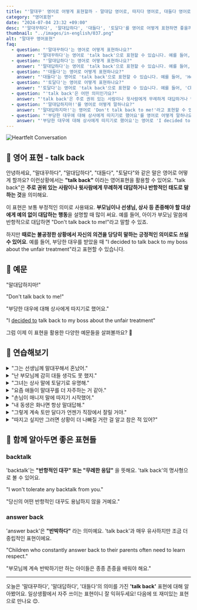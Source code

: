 ```yaml
---
title: "'말대꾸' 영어로 어떻게 표현할까 - 말대답 영어로, 따지다 영어로, 대들다 영어로"
category: "영어표현"
date: "2024-07-04 23:32 +09:00"
desc: "'말대꾸하다', '말대답하다', '대들다', '토달다'를 영어로 어떻게 표현하면 좋을까요? '말대답하지마!', '부당한 대우에 대해 상사에게 따지기로 했어요.' 등을 영어로 표현하는 법을 배워봅시다. 다양한 예문을 통해서 연습하고 본인의 표현으로 만들어 보세요."
thumbnail: "../images/in-english/037.png"
alt: "말대꾸 영어표현"
faq:
  - question: "'말대꾸하다'는 영어로 어떻게 표현하나요?"
    answer: "'말대꾸하다'는 영어로 'talk back'으로 표현할 수 있습니다. 예를 들어, 'Don't talk back to me!'는 '나에게 말대꾸하지 마!'라는 의미입니다."
  - question: "'말대답하다'는 영어로 어떻게 표현하나요?"
    answer: "'말대답하다'는 영어로 'talk back'으로 표현할 수 있습니다. 예를 들어, 'She got in trouble for talking back to her teacher.'는 '그녀는 선생님께 말대답해서 혼났어요.'라는 의미입니다."
  - question: "'대들다'는 영어로 어떻게 표현하나요?"
    answer: "'대들다'는 영어로 'talk back'으로 표현할 수 있습니다. 예를 들어, 'He was brave enough to talk back to his boss.'는 '그는 상사에게 당당히 대들 용기가 있었어요.'라는 의미입니다."
  - question: "'토달다'는 영어로 어떻게 표현하나요?"
    answer: "'토달다'는 영어로 'talk back'으로 표현할 수 있습니다. 예를 들어, 'Children should learn not to talk back.'는 '아이들은 토달지 않는 법을 배워야 해요.'라는 의미입니다."
  - question: "'talk back'은 어떤 의미인가요?"
    answer: "'talk back'은 주로 권위 있는 사람이나 윗사람에게 무례하게 대답하거나 반항적인 태도로 말하는 것을 의미합니다."
  - question: "'말대답하지마!'를 영어로 어떻게 말하나요?"
    answer: "'말대답하지마!'는 영어로 'Don't talk back to me!'라고 표현할 수 있습니다."
  - question: "'부당한 대우에 대해 상사에게 따지기로 했어요'를 영어로 어떻게 말하나요?"
    answer: "'부당한 대우에 대해 상사에게 따지기로 했어요'는 영어로 'I decided to talk back to my boss about the unfair treatment'라고 표현할 수 있습니다."
---
```


![Heartfelt Conversation](../images/in-english/037-1.avif)

## 🌟 영어 표현 - talk back

안녕하세요, "말대꾸하다", "말대답하다", "대들다", "토달다"와 같은 말은 영어로 어떻게 할까요? 이런상황에서는 **"talk back"** 이라는 영어표현을 활용할 수 있어요. "talk back"은 **주로 권위 있는 사람이나 윗사람에게 무례하게 대답하거나 반항적인 태도로 말하는 것**을 의미해요.

이 표현은 보통 부정적인 의미로 사용돼요. **부모님이나 선생님, 상사 등 존중해야 할 대상에게 예의 없이 대답하는 행동**을 설명할 때 많이 써요. 예를 들어, 아이가 부모님 말씀에 반항적으로 대답하면 "Don't talk back to me!"라고 말할 수 있죠.

하지만 **때로는 불공정한 상황에서 자신의 의견을 당당히 말하는 긍정적인 의미로도 쓰일 수 있어요**. 예를 들어, 부당한 대우를 받았을 때 "I decided to talk back to my boss about the unfair treatment"라고 표현할 수 있습니다.

<script async src="https://pagead2.googlesyndication.com/pagead/js/adsbygoogle.js?client=ca-pub-1465612013356152"
     crossorigin="anonymous"></script>
<!-- engple-horizontal-ad -->

<ins class="adsbygoogle"
     style="display:block"
     data-ad-client="ca-pub-1465612013356152"
     data-ad-slot="2106896038"
     data-ad-format="auto"
     data-full-width-responsive="true"></ins>

<script>
     (adsbygoogle = window.adsbygoogle || []).push({});
</script>

## 📖 예문

"말대답하지마!"

"Don't talk back to me!"

"부당한 대우에 대해 상사에게 따지기로 했어요."

"I [decided to](/blog/in-english/062.decide-to/) talk back to my boss about the unfair treatment"

그럼 이제 이 표현을 활용한 다양한 예문들을 살펴볼까요? 🚀

## 💬 연습해보기

<details>
<summary>"그는 선생님께 말대꾸해서 혼났어."</summary>
<span>"He got in trouble for talking back to the teacher."</span>
</details>

<details>
<summary>"난 부모님께 감히 대들 생각도 못 했지."</summary>
<span>"I never <a href="/blog/in-english/064.dare-to/">dared to</a> talk back to my parents."</span>
</details>

<details>
<summary>"그녀는 상사 말에 토달기로 유명해."</summary>
<span>"She's known for talking back to her boss."</span>
</details>

<details>
<summary>"요즘 애들이 말대꾸를 더 자주하는 거 같아."</summary>
<span>"Kids these days seem to talk back more often."</span>
</details>

<details>
<summary>"손님이 매니저 말에 따지기 시작했어."</summary>
<span>"The customer started talking back to the manager."</span>
</details>

<details>
<summary>"내 동생은 화나면 항상 말대답해."</summary>
<span>"My little brother always talks back when he's upset."</span>
</details>

<details>
<summary>"그렇게 계속 토만 달다가 언젠가 직장에서 잘릴 거야."</summary>
<span>"If you keep talking back like that, you're going to lose your job sooner or later."</span>
</details>

<details>
<summary>"따지고 싶지만 그러면 상황이 더 나빠질 거란 걸 알고 참은 적 있어?"</summary>
<span>"Have you ever been in a situation where you wanted to talk back but knew it would only make things worse?"</span>
</details>

## 🤝 함께 알아두면 좋은 표현들

### backtalk

'backtalk'는 **"반항적인 대꾸" 또는 "무례한 응답"** 을 뜻해요. 'talk back'의 명사형으로 볼 수 있어요.

"I won't tolerate any backtalk from you."

"당신의 어떤 반항적인 대꾸도 용납하지 않을 거예요."

### answer back

'answer back'은 **"반박하다"** 라는 의미예요. 'talk back'과 매우 유사하지만 조금 더 중립적인 표현이에요.

"Children who constantly answer back to their parents often need to learn respect."

"부모님께 계속 반박하기만 하는 아이들은 종종 존중을 배워야 해요."

---

오늘은 '말대꾸하다', '말대답하다', '대들다'의 의미를 가진 **'talk back'** 표현에 대해 알아봤어요. 일상생활에서 자주 쓰이는 표현이니 잘 익혀두세요! 다음에 또 재미있는 표현으로 만나요 😊.

